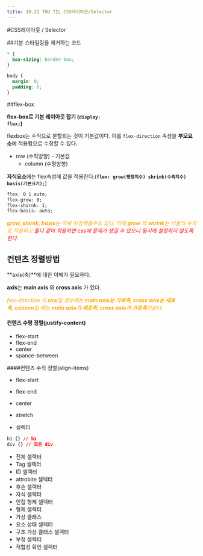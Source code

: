```yaml
---
title: 10.21 THU TIL CSS레이아웃/Selector
---
```


#CSS레이아웃 / Selector

##기본 스타일링을 제거하는 코드

```css
* {
  box-sizing: border-box;
}

body {
  margin: 0;
  padding: 0;
}
```

##flex-box

**flex-box로 기본 레이아웃 잡기 (<code>display: flex;</code>)**

flexbox는 수직으로 분할되는 것이 기본값이다. 이를 <code>flex-direction</code> 속성을 **부모요소**에 적용함으로 수정할 수 있다.

- row (수직방향) - 기본값
  - column (수평방향)

**자식요소**에는 flex속성에 값을 적용한다.(**<code>flex: grow(팽창지수) shrink(수축지수) basis(기본크기);</code>**)

```css
flex: 0 1 auto;
flex-grow: 0;
flex-shirnk: 1;
flex-basis: auto;
```

<span style="color:orange">***grow, shirnk, basis**는 따로 지정해줄수도 있다. 이때 **grow** 와 **shrink**는 비율의 수치로 적용하고 <Span style="color:red">둘다 같이 적용하면 css에 문제가 생길 수 있으니 동시에 설정하지 않도록 한다.</span>*</span>



## 컨텐츠 정렬방법

**axis(축)**에 대한 이해가 필요하다.

**axis**는 **main axis** 와 **cross axis** 가 있다.

<span style="color:orange">*flex-direction 이 **row**일 경우에는 **main axis는 가로축, cross axis는 세로축**, **column**일 때는 **main axis가 세로축, cross axis가 가로축**이된다.*</span>

#### 컨텐츠 수평 정렬(justify-content)

- flex-start
- flex-end
- center
- spance-between

####컨텐츠 수직 정렬(align-items)

- flex-start
- flex-end
- center
- stretch





- 셀렉터

```css
h1 {} // h1
div {} // 모든 div
```

- 전체 셀렉터
- Tag 셀렉터
- ID 셀렉터
- attrobite 셀렉터
- 후손 셀렉터
- 자식 셀렉터
- 인접 형제 셀렉터
- 형제 셀렉터
- 가상 클래스
- 요소 상태 셀렉터
- 구조 가상 클래스 셀렉터
- 부정 셀렉터
- 적합성 확인 셀렉터

